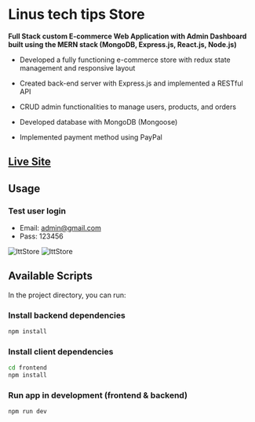 # Linus tech tips Store

**Full Stack custom E-commerce Web Application with Admin Dashboard built using the MERN stack (MongoDB, Express.js, React.js, Node.js)**

- Developed a fully functioning e-commerce store with redux state management and responsive layout

- Created back-end server with Express.js and implemented a RESTful API

- CRUD admin functionalities to manage users, products, and orders

- Developed database with MongoDB (Mongoose)

- Implemented payment method using PayPal

## [Live Site](https://ltt-store-app.onrender.com/)

## Usage

### Test user login

- Email: admin@gmail.com
- Pass: 123456

![lttStore](https://i.ibb.co/44RCVV5/Web-capture-16-2-2022-114326-lttstore-jesusr-herokuapp-com.jpg)
![lttStore](https://i.ibb.co/vDsrnz4/Web-capture-16-2-2022-114449-lttstore-jesusr-herokuapp-com.jpg)

## Available Scripts

In the project directory, you can run:

### Install backend dependencies

```bash
npm install
```

### Install client dependencies

```bash
cd frontend
npm install
```

### Run app in development (frontend & backend)

```bash
npm run dev
```
